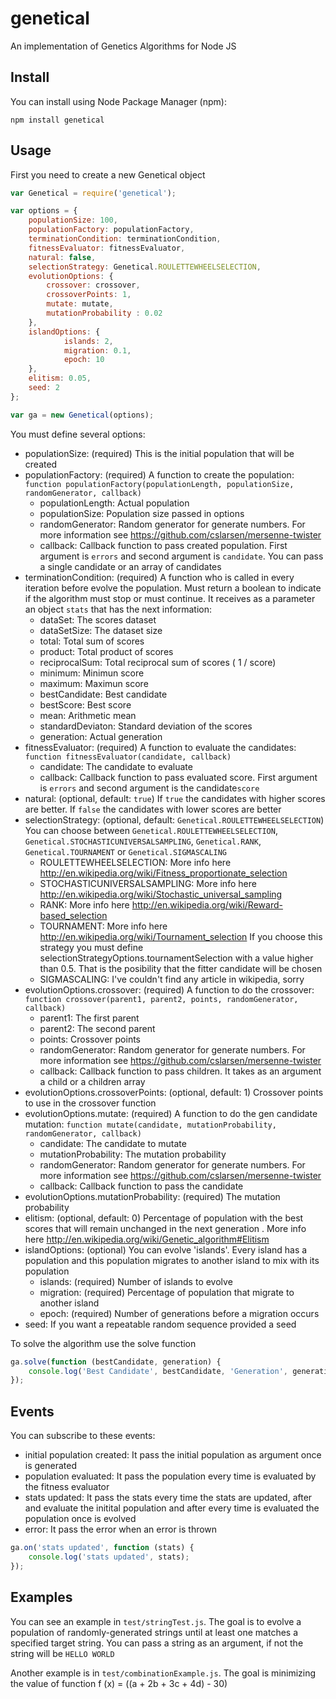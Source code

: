 # genetical
An implementation of Genetics Algorithms for Node JS

## Install

You can install using Node Package Manager (npm):

    npm install genetical

## Usage

First you need to create a new Genetical object

```javascript
var Genetical = require('genetical');

var options = {
    populationSize: 100,
    populationFactory: populationFactory,
    terminationCondition: terminationCondition,
    fitnessEvaluator: fitnessEvaluator,
    natural: false,
    selectionStrategy: Genetical.ROULETTEWHEELSELECTION,
    evolutionOptions: {
        crossover: crossover,
        crossoverPoints: 1,
        mutate: mutate,
        mutationProbability : 0.02
    },
    islandOptions: {
            islands: 2,
            migration: 0.1,
            epoch: 10
    },
    elitism: 0.05,
    seed: 2
};

var ga = new Genetical(options);
````

You must define several options:

* populationSize: (required) This is the initial population that will be created
* populationFactory: (required) A function to create the population: `function populationFactory(populationLength, populationSize, randomGenerator, callback)`
  * populationLength: Actual population 
  * populationSize: Population size passed in options
  * randomGenerator: Random generator for generate numbers. For more information see https://github.com/cslarsen/mersenne-twister
  * callback: Callback function to pass created population. First argument is `errors` and second argument is `candidate`. You can pass a single candidate or an array of candidates
* terminationCondition: (required) A function who is called in every iteration before evolve the population. Must return a boolean to indicate if the algorithm must stop or must continue. It receives as a parameter an object `stats` that has the next information:
  * dataSet: The scores dataset
  * dataSetSize: The dataset size
  * total: Total sum of scores
  * product: Total product of scores
  * reciprocalSum: Total reciprocal sum of scores ( 1 / score)
  * minimum: Minimun score
  * maximum: Maximun score
  * bestCandidate: Best candidate
  * bestScore: Best score
  * mean: Arithmetic mean
  * standardDeviaton: Standard deviation of the scores
  * generation: Actual generation
* fitnessEvaluator: (required) A function to evaluate the candidates: `function fitnessEvaluator(candidate, callback)`
  * candidate: The candidate to evaluate
  * callback: Callback function to pass evaluated score. First argument is `errors` and second argument is the candidate`score`
* natural: (optional, default: `true`) If `true` the candidates with higher scores are better. If `false` the candidates with lower scores are better
* selectionStrategy: (optional, default: `Genetical.ROULETTEWHEELSELECTION`) You can choose between `Genetical.ROULETTEWHEELSELECTION`, `Genetical.STOCHASTICUNIVERSALSAMPLING`, `Genetical.RANK`, `Genetical.TOURNAMENT` or `Genetical.SIGMASCALING`
  *  ROULETTEWHEELSELECTION: More info here http://en.wikipedia.org/wiki/Fitness_proportionate_selection
  *  STOCHASTICUNIVERSALSAMPLING: More info here http://en.wikipedia.org/wiki/Stochastic_universal_sampling
  *  RANK: More info here http://en.wikipedia.org/wiki/Reward-based_selection
  *  TOURNAMENT: More info here http://en.wikipedia.org/wiki/Tournament_selection If you choose this strategy you must define selectionStrategyOptions.tournamentSelection with a value higher than 0.5. That is the posibility that the fitter candidate will be chosen
  *  SIGMASCALING: I've couldn't find any article in wikipedia, sorry
* evolutionOptions.crossover: (required) A function to do the crossover: `function crossover(parent1, parent2, points, randomGenerator, callback)`
  * parent1: The first parent
  * parent2: The second parent
  * points: Crossover points
  * randomGenerator: Random generator for generate numbers. For more information see https://github.com/cslarsen/mersenne-twister
  * callback: Callback function to pass children. It takes as an argument a child or a children array
* evolutionOptions.crossoverPoints: (optional, default: 1) Crossover points to use in the crossover function
* evolutionOptions.mutate: (required) A function to do the gen candidate mutation: `function mutate(candidate, mutationProbability, randomGenerator, callback)`
  * candidate: The candidate to mutate
  * mutationProbability: The mutation probability
  * randomGenerator: Random generator for generate numbers. For more information see https://github.com/cslarsen/mersenne-twister
  * callback: Callback function to pass the candidate
* evolutionOptions.mutationProbability: (required) The mutation probability
* elitism: (optional, default: 0) Percentage of population with the best scores that will remain unchanged in the next generation . More info here http://en.wikipedia.org/wiki/Genetic_algorithm#Elitism
* islandOptions: (optional) You can evolve 'islands'. Every island has a population and this population migrates to another island to mix with its population
  * islands: (required) Number of islands to evolve
  * migration: (required) Percentage of population that migrate to another island
  * epoch: (required) Number of generations before a migration occurs
* seed: If you want a repeatable random sequence provided a seed

To solve the algorithm use the solve function
```javascript
ga.solve(function (bestCandidate, generation) {
    console.log('Best Candidate', bestCandidate, 'Generation', generation);
});
````

## Events
You can subscribe to these events:
* initial population created: It pass the initial population as argument once is generated
* population evaluated: It pass the population every time is evaluated by the fitness evaluator
* stats updated: It pass the stats every time the stats are updated, after and evaluate the initital population and after every time is evaluated the population once is evolved
* error: It pass the error when an error is thrown

```javascript
ga.on('stats updated', function (stats) {
    console.log('stats updated', stats);
});
````

## Examples

You can see an example in `test/stringTest.js`. The goal is to evolve a population of randomly-generated strings until at least one matches a specified target string. You can pass a string as an argument, if not the string will be `HELLO WORLD`

Another example is in `test/combinationExample.js`. The goal is minimizing the value of function f (x) = ((a + 2b + 3c + 4d) - 30)